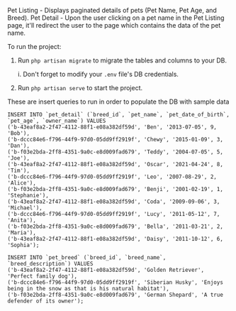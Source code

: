 Pet Listing - Displays paginated details of pets (Pet Name, Pet Age, and Breed).
Pet Detail - Upon the user clicking on a pet name in the Pet Listing page, it'll redirect the user to the page which contains the data of the pet name.

To run the project:

1. Run `php artisan migrate` to migrate the tables and columns to your DB.

   i. Don't forget to modify your `.env` file's DB credentials.
    
2. Run `php artisan serve` to start the project.


These are insert queries to run in order to populate the DB with sample data
```
INSERT INTO `pet_detail` (`breed_id`, `pet_name`, `pet_date_of_birth`, `pet_age`, `owner_name`) VALUES
('b-43eaf8a2-2f47-4112-88f1-e08a382df59d', 'Ben', '2013-07-05', 9, 'Bob'),
('b-dccc84e6-f796-44f9-97d0-05dd9ff2919f', 'Chewy', '2015-01-09', 3, 'Dan'),
('b-f03e2bda-2ff8-4351-9a0c-e8d009fad679', 'Teddy', '2004-07-05', 5, 'Joe'),
('b-43eaf8a2-2f47-4112-88f1-e08a382df59d', 'Oscar', '2021-04-24', 8, 'Tim'),
('b-dccc84e6-f796-44f9-97d0-05dd9ff2919f', 'Leo', '2007-08-29', 2, 'Alice'),
('b-f03e2bda-2ff8-4351-9a0c-e8d009fad679', 'Benji', '2001-02-19', 1, 'Stephanie'),
('b-43eaf8a2-2f47-4112-88f1-e08a382df59d', 'Coda', '2009-09-06', 3, 'Michael'),
('b-dccc84e6-f796-44f9-97d0-05dd9ff2919f', 'Lucy', '2011-05-12', 7, 'Anita'),
('b-f03e2bda-2ff8-4351-9a0c-e8d009fad679', 'Bella', '2011-03-21', 2, 'Maria'),
('b-43eaf8a2-2f47-4112-88f1-e08a382df59d', 'Daisy', '2011-10-12', 6, 'Sophia');

INSERT INTO `pet_breed` (`breed_id`, `breed_name`, `breed_description`) VALUES
('b-43eaf8a2-2f47-4112-88f1-e08a382df59d', 'Golden Retriever', 'Perfect family dog'),
('b-dccc84e6-f796-44f9-97d0-05dd9ff2919f', 'Siberian Husky', 'Enjoys being in the snow as that is his natural habitat'),
('b-f03e2bda-2ff8-4351-9a0c-e8d009fad679', 'German Shepard', 'A true defender of its owner');
